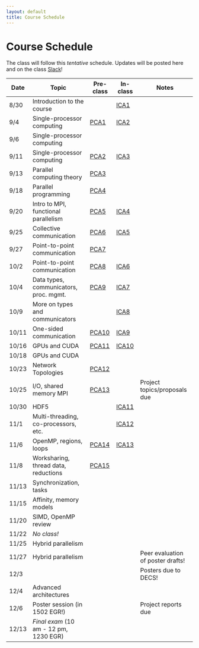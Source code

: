 ```yaml
---
layout: default
title: Course Schedule
---
```


# Course Schedule

The class will follow this _tentative_ schedule. Updates will be posted here and on the class [Slack](http://cmse-courses.slack.com)!

Date  | Topic                      | Pre-class | In-class | Notes
------|----------------------------|-----------|----------|------
8/30  | Introduction to the course |                             | [ICA1](assignments/ica1.md) |
9/4   | Single-processor computing | [PCA1](assignments/pca1.md) | [ICA2](assignments/ica2.md) |
9/6   | Single-processor computing | | |
9/11  | Single-processor computing | [PCA2](assignments/pca2.md) | [ICA3](assignments/ica3.md) |
9/13  | Parallel computing theory  | [PCA3](assignments/pca3.md)| |
9/18  | Parallel programming       | [PCA4](assignments/pca4.md) | |
9/20  | Intro to MPI, functional parallelism   | [PCA5](assignments/pca5.md) | [ICA4](assignments/ica4.md) |
9/25  | Collective communication | [PCA6](assignments/pca6.md) | [ICA5](assignments/ica5.md) |
9/27  | Point-to-point communication | [PCA7](assignments/pca7.md) | |
10/2  | Point-to-point communication | [PCA8](assignments/pca8.md) | [ICA6](assignments/ica6.md) |
10/4  | Data types, communicators, proc. mgmt.    | [PCA9](assignments/pca9.md) | [ICA7](assignments/ica7.md) |
10/9  | More on types and communicators | | [ICA8](assignments/ica8.md) |
10/11 | One-sided communication         | [PCA10](assignments/pca10.md) | [ICA9](assignments/ica9.md) |
10/16 | GPUs and CUDA | [PCA11](assignments/pca11.md) | [ICA10](assignments/ica10.md) |
10/18 | GPUs and CUDA | | |
10/23 | Network Topologies     | [PCA12](assignments/pca12.md) | |
10/25 | I/O, shared memory MPI   | [PCA13](assignments/pca13.md) | | Project topics/proposals due
10/30 | HDF5 | | [ICA11](assignments/ica11.md) |
11/1  | Multi-threading, co-processors, etc.     | | [ICA12](assignments/ica12.md) |
11/6  | OpenMP, regions, loops | [PCA14](assignments/pca14.md) | [ICA13](assignments/ica13.md) |
11/8  | Worksharing, thread data, reductions | [PCA15](assignments/pca15.md) | |
11/13 | Synchronization, tasks     | | |
11/15 | Affinity, memory models    | | |
11/20 | SIMD, OpenMP review        | | |
11/22 | _No class!_                | | |
11/25 | Hybrid parallelism         | | |
11/27 | Hybrid parallelism         | | | Peer evaluation of poster drafts!
12/3  |                            | | | Posters due to DECS!
12/4  | Advanced architectures     | | |
12/6  | Poster session (in 1502 EGR!) | | | Project reports due
12/13 | _Final exam_ (10 am - 12 pm, 1230 EGR) | | |
